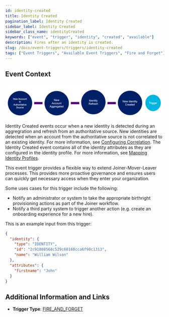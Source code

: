 ```yaml
---
id: identity-created
title: Identity Created
pagination_label: Identity Created
sidebar_label: Identity Created
sidebar_class_name: identityCreated
keywords: ["event", "trigger", "identity", "created", "available"]
description: Fires after an identity is created.
slug: /docs/event-triggers/triggers/identity-created
tags: ["Event Triggers", "Available Event Triggers", "Fire and Forget"]
---
```


## Event Context

![Flow](./img/identity-created-path.png)

Identity Created events occur when a new identity is detected during an
aggregration and refresh from an authoritative source. New identities are
detected when an account from the authoritative source is not correlated to an
existing identity. For more information, see
[Configuring Correlation](https://community.sailpoint.com/t5/Connectors/Configuring-Correlation/ta-p/74045).
The Identity Created event contains all of the identity attributes as they are
configured in the identity profile. For more information, see
[Mapping Identity Profiles](https://community.sailpoint.com/t5/Admin-Help/Mapping-Identity-Profiles/ta-p/77877).

This event trigger provides a flexible way to extend Joiner-Mover-Leaver
processes. This provides more proactive governance and ensures users can quickly
get necessary access when they enter your organization.

Some uses cases for this trigger include the following:

- Notify an administrator or system to take the appropriate birthright
  provisioning actions as part of the Joiner workflow.
- Notify a third party system to trigger another action (e.g. create an
  onboarding experience for a new hire).

This is an example input from this trigger:

```json
{
  "identity": {
    "type": "IDENTITY",
    "id": "2c91808568c529c60168cca6f90c1313",
    "name": "William Wilson"
  },
  "attributes": {
    "firstname": "John"
  }
}
```

## Additional Information and Links

- **Trigger Type**: [FIRE_AND_FORGET](../trigger-types.md#fire-and-forget)
<!-- [Input schema](https://developer.sailpoint.com/apis/beta/#section/Identity-Created-Event-Trigger-Input) -->

